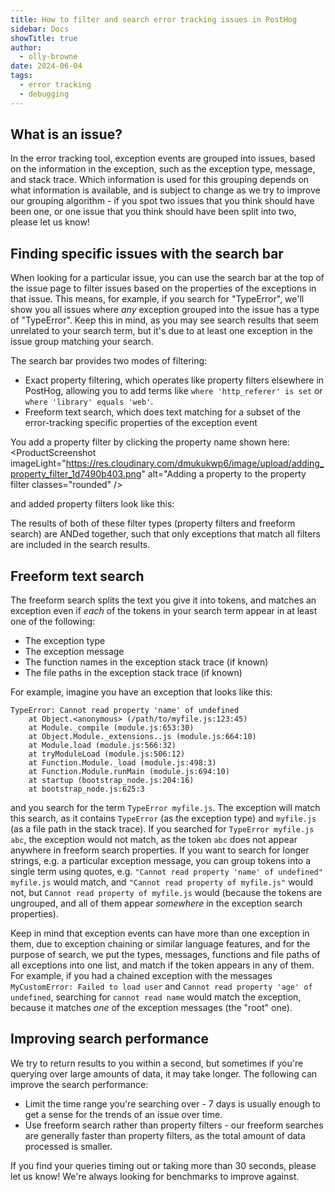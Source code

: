 ```yaml
---
title: How to filter and search error tracking issues in PostHog
sidebar: Docs
showTitle: true
author:
  - olly-browne
date: 2024-06-04
tags:
  - error tracking
  - debugging
---
```


## What is an issue?

In the error tracking tool, exception events are grouped into issues, based on the information in the exception, such as the exception type, message, and stack trace. Which information is used for this grouping depends on what information is available, and is subject to change as we try to improve our grouping algorithm - if you spot two issues that you think should have been one, or one issue that you think should have been split into two, please let us know!

## Finding specific issues with the search bar

When looking for a particular issue, you can use the search bar at the top of the issue page to filter issues based on the properties of the exceptions in that issue. This means, for example, if you search for "TypeError", we'll show you all issues where *any* exception grouped into the issue has a type of "TypeError". Keep this in mind, as you may see search results that seem unrelated to your search term, but it's due to at least one exception in the issue group matching your search.

The search bar provides two modes of filtering:
- Exact property filtering, which operates like property filters elsewhere in PostHog, allowing you to add terms like `where 'http_referer' is set` or `where 'library' equals 'web'`.
- Freeform text search, which does text matching for a subset of the error-tracking specific properties of the exception event

You add a property filter by clicking the property name shown here:
<ProductScreenshot
  imageLight="https://res.cloudinary.com/dmukukwp6/image/upload/adding_property_filter_1d7490b403.png"
  alt="Adding a property to the property filter
  classes="rounded"
/>

and added property filters look like this:
<ProductScreenshot
  imageLight="https://res.cloudinary.com/dmukukwp6/image/upload/added_property_filter_1e823a16e9.png"
  alt="Search bar with property filter"
  classes="rounded"
/>

The results of both of these filter types (property filters and freeform search) are ANDed together, such that only exceptions that match all filters are included in the search results.

## Freeform text search

The freeform search splits the text you give it into tokens, and matches an exception even if *each* of the tokens in your search term appear in at least one of the following:
- The exception type
- The exception message
- The function names in the exception stack trace (if known)
- The file paths in the exception stack trace (if known)

For example, imagine you have an exception that looks like this:

```
TypeError: Cannot read property 'name' of undefined
    at Object.<anonymous> (/path/to/myfile.js:123:45)
    at Module._compile (module.js:653:30)
    at Object.Module._extensions..js (module.js:664:10)
    at Module.load (module.js:566:32)
    at tryModuleLoad (module.js:506:12)
    at Function.Module._load (module.js:498:3)
    at Function.Module.runMain (module.js:694:10)
    at startup (bootstrap_node.js:204:16)
    at bootstrap_node.js:625:3
```

and you search for the term `TypeError myfile.js`. The exception will match this search, as it contains `TypeError` (as the exception type) and `myfile.js` (as a file path in the stack trace). If you searched for `TypeError myfile.js abc`, the exception would not match, as the token `abc` does not appear anywhere in freeform search properties. If you want to search for longer strings, e.g. a particular exception message, you can group tokens into a single term using quotes, e.g. `"Cannot read property 'name' of undefined" myfile.js` would match, and `"Cannot read property of myfile.js"` would not, but `Cannot read property of myfile.js` would (because the tokens are ungrouped, and all of them appear *somewhere* in the exception search properties).

Keep in mind that exception events can have more than one exception in them, due to exception chaining or similar language features, and for the purpose of search, we put the types, messages, functions and file paths of all exceptions into one list, and match if the token appears in any of them. For example, if you had a chained exception with the messages `MyCustomError: Failed to load user` and `Cannot read property 'age' of undefined`, searching for `cannot read name` would match the exception, because it matches *one* of the exception messages (the "root" one).

## Improving search performance

We try to return results to you within a second, but sometimes if you're querying over large amounts of data, it may take longer. The following can improve the search performance:

- Limit the time range you're searching over - 7 days is usually enough to get a sense for the trends of an issue over time.
- Use freeform search rather than property filters - our freeform searches are generally faster than property filters, as the total amount of data processed is smaller.

If you find your queries timing out or taking more than 30 seconds, please let us know! We're always looking for benchmarks to improve against.

<NewsletterForm />
